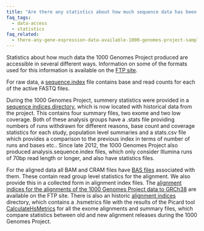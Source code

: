 ```yaml
---
title: "Are there any statistics about how much sequence data has been generated by the 1000 Genomes Project?"
faq_tags:
  - data-access
  - statistics
faq_related:
  - there-any-gene-expression-data-available-1000-genomes-project-samples
---
```

                    
Statistics about how much data the 1000 Genomes Project produced are accessible in several different ways. Information on some of the formats used for this information is available on the [FTP site](http://ftp.1000genomes.ebi.ac.uk/vol1/ftp/README_file_formats_and_descriptions.md).

For raw data, a [sequence.index](ftp://ftp.1000genomes.ebi.ac.uk/vol1/ftp/data_collections/1000_genomes_project/1000genomes.sequence.index) file contains base and read counts for each of the active FASTQ files.

During the 1000 Genomes Project, summery statistics were provided in a [sequence indices directory](http://ftp.1000genomes.ebi.ac.uk/vol1/ftp/historical_data/former_toplevel/sequence_indices/), which is now located with historical data from the project. This contains four summary files, two exome and two low coverage. Both of these analysis groups have a .stats file providing numbers of runs withdrawn for different reasons, base count and coverage statistics for each study, population level summaries and a stats.csv file which provides a comparison to the previous index in terms of number of runs and bases etc.. Since late 2012, the 1000 Genomes Project also produced analysis.sequence.index files, which only consider Illumina runs of 70bp read length or longer, and also have statistics files.

For the aligned data all BAM and CRAM files have [BAS files](http://www.1000genomes.org/faq/what-bas-file) associated with them.  These contain read group level statistics for the alignment. We also provide this in a collected form in alignment index files. The [alignment indices for the alignments of the 1000 Genomes Project data to GRCh38](http://ftp.1000genomes.ebi.ac.uk/vol1/ftp/data_collections/1000_genomes_project/) are available on the FTP site. There is also an historic [alignment indices](http://ftp.1000genomes.ebi.ac.uk/vol1/ftp/historical_data/former_toplevel/alignment_indices/) directory, which contains a .hsmetrics file with the results of the Picard tool [CalculateHsMetrics](http://picard.sourceforge.net/command-line-overview.shtml#CalculateHsMetrics) for all the exome alignments and summary files, which compare statistics between old and new alignment releases during the 1000 Genomes Project.
